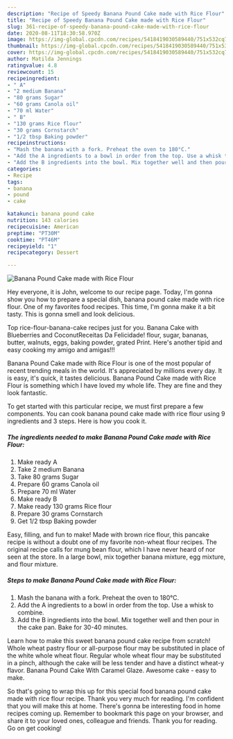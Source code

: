 ```yaml
---
description: "Recipe of Speedy Banana Pound Cake made with Rice Flour"
title: "Recipe of Speedy Banana Pound Cake made with Rice Flour"
slug: 361-recipe-of-speedy-banana-pound-cake-made-with-rice-flour
date: 2020-08-11T18:30:58.970Z
image: https://img-global.cpcdn.com/recipes/5418419030589440/751x532cq70/banana-pound-cake-made-with-rice-flour-recipe-main-photo.jpg
thumbnail: https://img-global.cpcdn.com/recipes/5418419030589440/751x532cq70/banana-pound-cake-made-with-rice-flour-recipe-main-photo.jpg
cover: https://img-global.cpcdn.com/recipes/5418419030589440/751x532cq70/banana-pound-cake-made-with-rice-flour-recipe-main-photo.jpg
author: Matilda Jennings
ratingvalue: 4.8
reviewcount: 15
recipeingredient:
- " A"
- "2 medium Banana"
- "80 grams Sugar"
- "60 grams Canola oil"
- "70 ml Water"
- " B"
- "130 grams Rice flour"
- "30 grams Cornstarch"
- "1/2 tbsp Baking powder"
recipeinstructions:
- "Mash the banana with a fork. Preheat the oven to 180°C."
- "Add the A ingredients to a bowl in order from the top. Use a whisk to combine."
- "Add the B ingredients into the bowl. Mix together well and then pour in the cake pan. Bake for 30-40 minutes."
categories:
- Recipe
tags:
- banana
- pound
- cake

katakunci: banana pound cake 
nutrition: 143 calories
recipecuisine: American
preptime: "PT30M"
cooktime: "PT46M"
recipeyield: "1"
recipecategory: Dessert

---
```



![Banana Pound Cake made with Rice Flour](https://img-global.cpcdn.com/recipes/5418419030589440/751x532cq70/banana-pound-cake-made-with-rice-flour-recipe-main-photo.jpg)

Hey everyone, it is John, welcome to our recipe page. Today, I'm gonna show you how to prepare a special dish, banana pound cake made with rice flour. One of my favorites food recipes. This time, I'm gonna make it a bit tasty. This is gonna smell and look delicious.

Top rice-flour-banana-cake recipes just for you. Banana Cake with Blueberries and CoconutReceitas Da Felicidade! flour, sugar, bananas, butter, walnuts, eggs, baking powder, grated Print. Here&#39;s another tipid and easy cooking my amigo and amigas!!!

Banana Pound Cake made with Rice Flour is one of the most popular of recent trending meals in the world. It's appreciated by millions every day. It is easy, it's quick, it tastes delicious. Banana Pound Cake made with Rice Flour is something which I have loved my whole life. They are fine and they look fantastic.


To get started with this particular recipe, we must first prepare a few components. You can cook banana pound cake made with rice flour using 9 ingredients and 3 steps. Here is how you cook it.

<!--inarticleads1-->

##### The ingredients needed to make Banana Pound Cake made with Rice Flour:

1. Make ready  A
1. Take 2 medium Banana
1. Take 80 grams Sugar
1. Prepare 60 grams Canola oil
1. Prepare 70 ml Water
1. Make ready  B
1. Make ready 130 grams Rice flour
1. Prepare 30 grams Cornstarch
1. Get 1/2 tbsp Baking powder


Easy, filling, and fun to make! Made with brown rice flour, this pancake recipe is without a doubt one of my favorite non-wheat flour recipes. The original recipe calls for mung bean flour, which I have never heard of nor seen at the store. In a large bowl, mix together banana mixture, egg mixture, and flour mixture. 

<!--inarticleads2-->

##### Steps to make Banana Pound Cake made with Rice Flour:

1. Mash the banana with a fork. Preheat the oven to 180°C.
1. Add the A ingredients to a bowl in order from the top. Use a whisk to combine.
1. Add the B ingredients into the bowl. Mix together well and then pour in the cake pan. Bake for 30-40 minutes.


Learn how to make this sweet banana pound cake recipe from scratch! Whole wheat pastry flour or all-purpose flour may be substituted in place of the white whole wheat flour. Regular whole wheat flour may be substituted in a pinch, although the cake will be less tender and have a distinct wheat-y flavor. Banana Pound Cake With Caramel Glaze. Awesome cake - easy to make. 

So that's going to wrap this up for this special food banana pound cake made with rice flour recipe. Thank you very much for reading. I'm confident that you will make this at home. There's gonna be interesting food in home recipes coming up. Remember to bookmark this page on your browser, and share it to your loved ones, colleague and friends. Thank you for reading. Go on get cooking!
